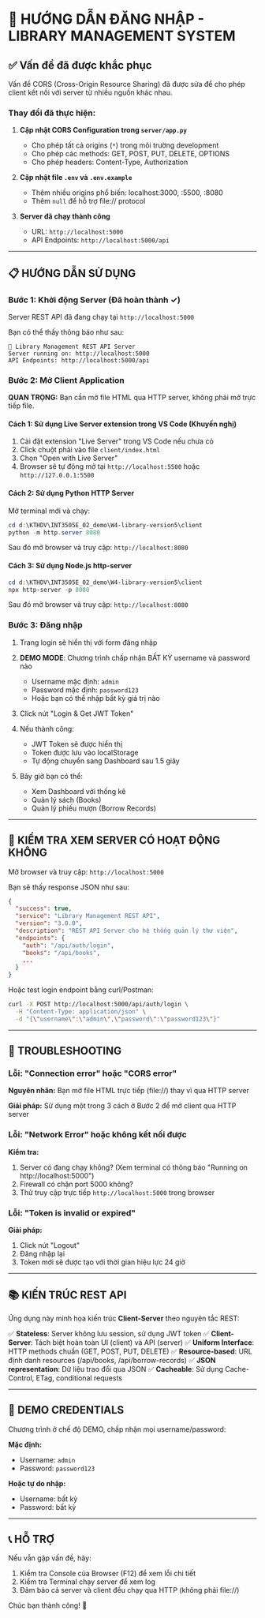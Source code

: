 # 🔐 HƯỚNG DẪN ĐĂNG NHẬP - LIBRARY MANAGEMENT SYSTEM

## ✅ Vấn đề đã được khắc phục

Vấn đề CORS (Cross-Origin Resource Sharing) đã được sửa để cho phép client kết nối với server từ nhiều nguồn khác nhau.

### Thay đổi đã thực hiện:

1. **Cập nhật CORS Configuration trong `server/app.py`**
   - Cho phép tất cả origins (`*`) trong môi trường development
   - Cho phép các methods: GET, POST, PUT, DELETE, OPTIONS
   - Cho phép headers: Content-Type, Authorization

2. **Cập nhật file `.env` và `.env.example`**
   - Thêm nhiều origins phổ biến: localhost:3000, :5500, :8080
   - Thêm `null` để hỗ trợ file:// protocol

3. **Server đã chạy thành công**
   - URL: `http://localhost:5000`
   - API Endpoints: `http://localhost:5000/api`

---

## 📋 HƯỚNG DẪN SỬ DỤNG

### Bước 1: Khởi động Server (Đã hoàn thành ✓)

Server REST API đã đang chạy tại `http://localhost:5000`

Bạn có thể thấy thông báo như sau:
```
🚀 Library Management REST API Server
Server running on: http://localhost:5000
API Endpoints: http://localhost:5000/api
```

### Bước 2: Mở Client Application

**QUAN TRỌNG:** Bạn cần mở file HTML qua HTTP server, không phải mở trực tiếp file.

#### Cách 1: Sử dụng Live Server extension trong VS Code (Khuyến nghị)

1. Cài đặt extension "Live Server" trong VS Code nếu chưa có
2. Click chuột phải vào file `client/index.html`
3. Chọn "Open with Live Server"
4. Browser sẽ tự động mở tại `http://localhost:5500` hoặc `http://127.0.0.1:5500`

#### Cách 2: Sử dụng Python HTTP Server

Mở terminal mới và chạy:
```powershell
cd d:\KTHDV\INT3505E_02_demo\W4-library-version5\client
python -m http.server 8080
```

Sau đó mở browser và truy cập: `http://localhost:8080`

#### Cách 3: Sử dụng Node.js http-server

```powershell
cd d:\KTHDV\INT3505E_02_demo\W4-library-version5\client
npx http-server -p 8080
```

Sau đó mở browser và truy cập: `http://localhost:8080`

### Bước 3: Đăng nhập

1. Trang login sẽ hiển thị với form đăng nhập
2. **DEMO MODE**: Chương trình chấp nhận BẤT KỲ username và password nào
   - Username mặc định: `admin`
   - Password mặc định: `password123`
   - Hoặc bạn có thể nhập bất kỳ giá trị nào

3. Click nút "Login & Get JWT Token"

4. Nếu thành công:
   - JWT Token sẽ được hiển thị
   - Token được lưu vào localStorage
   - Tự động chuyển sang Dashboard sau 1.5 giây

5. Bây giờ bạn có thể:
   - Xem Dashboard với thống kê
   - Quản lý sách (Books)
   - Quản lý phiếu mượn (Borrow Records)

---

## 🔧 KIỂM TRA XEM SERVER CÓ HOẠT ĐỘNG KHÔNG

Mở browser và truy cập: `http://localhost:5000`

Bạn sẽ thấy response JSON như sau:
```json
{
  "success": true,
  "service": "Library Management REST API",
  "version": "3.0.0",
  "description": "REST API Server cho hệ thống quản lý thư viện",
  "endpoints": {
    "auth": "/api/auth/login",
    "books": "/api/books",
    ...
  }
}
```

Hoặc test login endpoint bằng curl/Postman:
```bash
curl -X POST http://localhost:5000/api/auth/login \
  -H "Content-Type: application/json" \
  -d "{\"username\":\"admin\",\"password\":\"password123\"}"
```

---

## 🐛 TROUBLESHOOTING

### Lỗi: "Connection error" hoặc "CORS error"

**Nguyên nhân:** Bạn mở file HTML trực tiếp (file://) thay vì qua HTTP server

**Giải pháp:** Sử dụng một trong 3 cách ở Bước 2 để mở client qua HTTP server

### Lỗi: "Network Error" hoặc không kết nối được

**Kiểm tra:**
1. Server có đang chạy không? (Xem terminal có thông báo "Running on http://localhost:5000")
2. Firewall có chặn port 5000 không?
3. Thử truy cập trực tiếp `http://localhost:5000` trong browser

### Lỗi: "Token is invalid or expired"

**Giải pháp:**
1. Click nút "Logout"
2. Đăng nhập lại
3. Token mới sẽ được tạo với thời gian hiệu lực 24 giờ

---

## 📚 KIẾN TRÚC REST API

Ứng dụng này minh họa kiến trúc **Client-Server** theo nguyên tắc REST:

✅ **Stateless**: Server không lưu session, sử dụng JWT token
✅ **Client-Server**: Tách biệt hoàn toàn UI (client) và API (server)
✅ **Uniform Interface**: HTTP methods chuẩn (GET, POST, PUT, DELETE)
✅ **Resource-based**: URL định danh resources (/api/books, /api/borrow-records)
✅ **JSON representation**: Dữ liệu trao đổi qua JSON
✅ **Cacheable**: Sử dụng Cache-Control, ETag, conditional requests

---

## 🎯 DEMO CREDENTIALS

Chương trình ở chế độ DEMO, chấp nhận mọi username/password:

**Mặc định:**
- Username: `admin`
- Password: `password123`

**Hoặc tự do nhập:**
- Username: bất kỳ
- Password: bất kỳ

---

## 📞 HỖ TRỢ

Nếu vẫn gặp vấn đề, hãy:
1. Kiểm tra Console của Browser (F12) để xem lỗi chi tiết
2. Kiểm tra Terminal chạy server để xem log
3. Đảm bảo cả server và client đều chạy qua HTTP (không phải file://)

Chúc bạn thành công! 🚀
